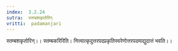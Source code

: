 ```yaml
---
index:  3.2.24
sutra:  स्तम्बशकृतोरिन्
vritti:  padamanjari
---
```


स्तम्बशकृतोरिन्।। स्तम्बकरिरिति। नित्त्वात्कृदुत्तरपदप्रकृतिस्वरेणोत्तरपदमाद्युदात्तं भवति।।
